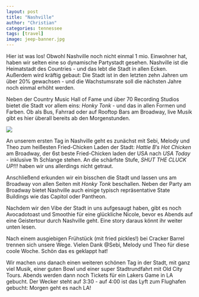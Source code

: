 ```yaml
---
layout: post
title: "Nashville"
author: "Christian"
categories: tennessee
tags: [travel]
image: jeep-banner.jpg
---
```

Hier ist was los! Obwohl Nashville noch nicht einmal 1 mio. Einwohner hat, haben wir selten eine so dynamische Partystadt gesehen. Nashville ist die Heimatstadt des Countries - und das lebt die Stadt in allen Ecken. Außerdem wird kräftig gebaut: Die Stadt ist in den letzten zehn Jahren um über 20% gewachsen - und die Wachstumsrate soll die nächsten Jahre noch einmal erhöht werden.

Neben der Country Music Hall of Fame und über 70 Recording Studios bietet die Stadt vor allem eins: *Honky Tonk* - und das in allen Formen und Farben. Ob als Bus, Fahrrad oder auf Rooftop Bars am Broadway, live Musik gibt es hier überall bereits ab den Morgenstunden.

![](/assets/img/us/jeep-abends-1.jpg)

An unserem ersten Tag in Nashville geht es zunächst mit Sebi, Melody und Theo zum heißesten Fried-Chicken Laden der Stadt: *Hattie B‘s Hot Chicken* am Broadway, der 6st beste Fried-Chicken laden der USA nach *USA Today* - inklusive 1h Schlange stehen. An die schärfste Stufe, *SHUT THE CLUCK UP!!!* haben wir uns allerdings nicht getraut.

Anschließend erkunden wir ein bisschen die Stadt und lassen uns am Broadway von allen Seiten mit *Honky Tonk* beschallen. Neben der Party am Broadway bietet Nashville auch einige typisch repräsentative State Buildings wie das Capitol oder Pantheon.

Nachdem wir den Vibe der Stadt in uns aufgesaugt haben, gibt es noch Avocadotoast und Smoothie für eine glückliche Nicole, bevor es Abends auf eine Geistertour durch Nashville geht. Eine story daraus könnt ihr weiter unten lesen.

Nach einem ausgiebigen Frühstück (mit fried pickles!) bei Cracker Barrel trennen sich unsere Wege. Vielen Dank @Sebi, Melody und Theo für diese coole Woche. Schön das es geklappt hat!

Wir machen uns danach einen weiteren schönen Tag in der Stadt, mit ganz viel Musik, einer guten Bowl und einer super Stadtrundfahrt mit Old City Tours. Abends werden dann noch Tickets für ein Lakers Game in LA gebucht. Der Wecker steht auf 3:30 - auf 4:00 ist das Lyft zum Flughafen gebucht: Morgen geht es nach LA!

